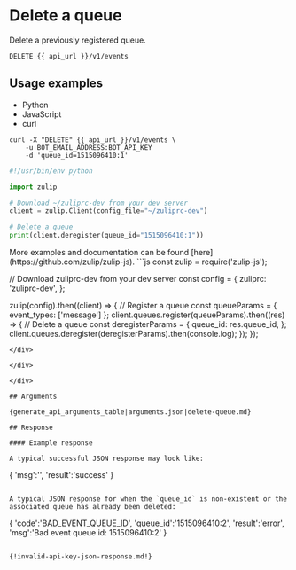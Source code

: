 # Delete a queue

Delete a previously registered queue.

`DELETE {{ api_url }}/v1/events`

## Usage examples
<div class="code-section" markdown="1">
<ul class="nav">
<li data-language="python">Python</li>
<li data-language="javascript">JavaScript</li>
<li data-language="curl">curl</li>
</ul>
<div class="blocks">

<div data-language="curl" markdown="1">

```
curl -X "DELETE" {{ api_url }}/v1/events \
    -u BOT_EMAIL_ADDRESS:BOT_API_KEY
    -d 'queue_id=1515096410:1'
```

</div>

<div data-language="python" markdown="1">

```python
#!/usr/bin/env python

import zulip

# Download ~/zuliprc-dev from your dev server
client = zulip.Client(config_file="~/zuliprc-dev")

# Delete a queue
print(client.deregister(queue_id="1515096410:1"))
```

</div>

<div data-language="javascript" markdown="1">
More examples and documentation can be found [here](https://github.com/zulip/zulip-js).
```js
const zulip = require('zulip-js');

// Download zuliprc-dev from your dev server
const config = {
    zuliprc: 'zuliprc-dev',
};

zulip(config).then((client) => {
    // Register a queue
    const queueParams = {
        event_types: ['message']
    };
    client.queues.register(queueParams).then((res) => {
        // Delete a queue
        const deregisterParams = {
            queue_id: res.queue_id,
        };
        client.queues.deregister(deregisterParams).then(console.log);
    });
});

```
</div>

</div>

</div>

## Arguments

{generate_api_arguments_table|arguments.json|delete-queue.md}

## Response

#### Example response

A typical successful JSON response may look like:

```
{
    'msg':'',
    'result':'success'
}
```

A typical JSON response for when the `queue_id` is non-existent or the
associated queue has already been deleted:

```
{
    'code':'BAD_EVENT_QUEUE_ID',
    'queue_id':'1515096410:2',
    'result':'error',
    'msg':'Bad event queue id: 1515096410:2'
}
```

{!invalid-api-key-json-response.md!}
